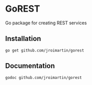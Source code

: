 GoREST
======

Go package for creating REST services

Installation
------------
	go get github.com/jroimartin/gorest

Documentation
-------------
	godoc github.com/jroimartin/gorest
